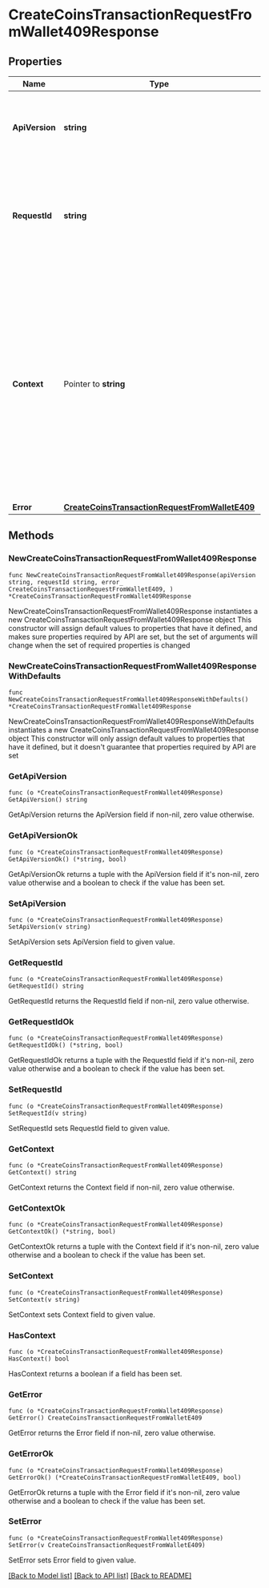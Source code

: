 # CreateCoinsTransactionRequestFromWallet409Response

## Properties

Name | Type | Description | Notes
------------ | ------------- | ------------- | -------------
**ApiVersion** | **string** | Specifies the version of the API that incorporates this endpoint. | 
**RequestId** | **string** | Defines the ID of the request. The &#x60;requestId&#x60; is generated by Crypto APIs and it&#39;s unique for every request. | 
**Context** | Pointer to **string** | In batch situations the user can use the context to correlate responses with requests. This property is present regardless of whether the response was successful or returned as an error. &#x60;context&#x60; is specified by the user. | [optional] 
**Error** | [**CreateCoinsTransactionRequestFromWalletE409**](CreateCoinsTransactionRequestFromWalletE409.md) |  | 

## Methods

### NewCreateCoinsTransactionRequestFromWallet409Response

`func NewCreateCoinsTransactionRequestFromWallet409Response(apiVersion string, requestId string, error_ CreateCoinsTransactionRequestFromWalletE409, ) *CreateCoinsTransactionRequestFromWallet409Response`

NewCreateCoinsTransactionRequestFromWallet409Response instantiates a new CreateCoinsTransactionRequestFromWallet409Response object
This constructor will assign default values to properties that have it defined,
and makes sure properties required by API are set, but the set of arguments
will change when the set of required properties is changed

### NewCreateCoinsTransactionRequestFromWallet409ResponseWithDefaults

`func NewCreateCoinsTransactionRequestFromWallet409ResponseWithDefaults() *CreateCoinsTransactionRequestFromWallet409Response`

NewCreateCoinsTransactionRequestFromWallet409ResponseWithDefaults instantiates a new CreateCoinsTransactionRequestFromWallet409Response object
This constructor will only assign default values to properties that have it defined,
but it doesn't guarantee that properties required by API are set

### GetApiVersion

`func (o *CreateCoinsTransactionRequestFromWallet409Response) GetApiVersion() string`

GetApiVersion returns the ApiVersion field if non-nil, zero value otherwise.

### GetApiVersionOk

`func (o *CreateCoinsTransactionRequestFromWallet409Response) GetApiVersionOk() (*string, bool)`

GetApiVersionOk returns a tuple with the ApiVersion field if it's non-nil, zero value otherwise
and a boolean to check if the value has been set.

### SetApiVersion

`func (o *CreateCoinsTransactionRequestFromWallet409Response) SetApiVersion(v string)`

SetApiVersion sets ApiVersion field to given value.


### GetRequestId

`func (o *CreateCoinsTransactionRequestFromWallet409Response) GetRequestId() string`

GetRequestId returns the RequestId field if non-nil, zero value otherwise.

### GetRequestIdOk

`func (o *CreateCoinsTransactionRequestFromWallet409Response) GetRequestIdOk() (*string, bool)`

GetRequestIdOk returns a tuple with the RequestId field if it's non-nil, zero value otherwise
and a boolean to check if the value has been set.

### SetRequestId

`func (o *CreateCoinsTransactionRequestFromWallet409Response) SetRequestId(v string)`

SetRequestId sets RequestId field to given value.


### GetContext

`func (o *CreateCoinsTransactionRequestFromWallet409Response) GetContext() string`

GetContext returns the Context field if non-nil, zero value otherwise.

### GetContextOk

`func (o *CreateCoinsTransactionRequestFromWallet409Response) GetContextOk() (*string, bool)`

GetContextOk returns a tuple with the Context field if it's non-nil, zero value otherwise
and a boolean to check if the value has been set.

### SetContext

`func (o *CreateCoinsTransactionRequestFromWallet409Response) SetContext(v string)`

SetContext sets Context field to given value.

### HasContext

`func (o *CreateCoinsTransactionRequestFromWallet409Response) HasContext() bool`

HasContext returns a boolean if a field has been set.

### GetError

`func (o *CreateCoinsTransactionRequestFromWallet409Response) GetError() CreateCoinsTransactionRequestFromWalletE409`

GetError returns the Error field if non-nil, zero value otherwise.

### GetErrorOk

`func (o *CreateCoinsTransactionRequestFromWallet409Response) GetErrorOk() (*CreateCoinsTransactionRequestFromWalletE409, bool)`

GetErrorOk returns a tuple with the Error field if it's non-nil, zero value otherwise
and a boolean to check if the value has been set.

### SetError

`func (o *CreateCoinsTransactionRequestFromWallet409Response) SetError(v CreateCoinsTransactionRequestFromWalletE409)`

SetError sets Error field to given value.



[[Back to Model list]](../README.md#documentation-for-models) [[Back to API list]](../README.md#documentation-for-api-endpoints) [[Back to README]](../README.md)


